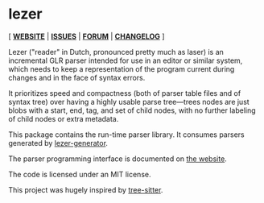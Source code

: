 # lezer

[ [**WEBSITE**](http://lezer.codemirror.net) | [**ISSUES**](https://github.com/lezer-parser/lezer/issues) | [**FORUM**](https://discuss.codemirror.net/c/lezer) | [**CHANGELOG**](https://github.com/lezer-parser/lezer/blob/master/CHANGELOG.md) ]

Lezer ("reader" in Dutch, pronounced pretty much as laser) is an
incremental GLR parser intended for use in an editor or similar
system, which needs to keep a representation of the program current
during changes and in the face of syntax errors.

It prioritizes speed and compactness (both of parser table files and
of syntax tree) over having a highly usable parse tree—trees nodes are
just blobs with a start, end, tag, and set of child nodes, with no
further labeling of child nodes or extra metadata.

This package contains the run-time parser library. It consumes parsers
generated by
[lezer-generator](https://github.com/lezer-parser/lezer-generator).

The parser programming interface is documented on [the
website](https://lezer.codemirror.net/docs/ref/#lezer).

The code is licensed under an MIT license.

This project was hugely inspired by
[tree-sitter](http://tree-sitter.github.io/tree-sitter/).
